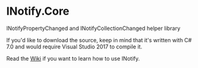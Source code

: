 # INotify.Core
INotifyPropertyChanged and INotifyCollectionChanged helper library

If you'd like to download the source, keep in mind that it's written with C# 7.0 and would require Visual Studio 2017 to compile it.

Read the [Wiki](https://github.com/ristogod/INotify/wiki) if you want to learn how to use INotify.

